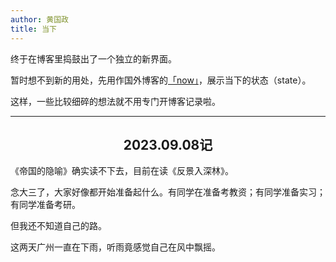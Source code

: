 ```yaml
---
author: 黄国政
title: 当下
---
```


<style>
h2 {
  text-align: center;
  font-weight: bold;
}
</style>

终于在博客里捣鼓出了一个独立的新界面。

暂时想不到新的用处，先用作国外博客的[「now」](https://nownownow.com/about)，展示当下的状态（state）。

这样，一些比较细碎的想法就不用专门开博客记录啦。

---

## 2023.09.08记

《帝国的隐喻》确实读不下去，目前在读《反景入深林》。

念大三了，大家好像都开始准备起什么。有同学在准备考教资；有同学准备实习；有同学准备考研。

但我还不知道自己的路。

这两天广州一直在下雨，听雨竟感觉自己在风中飘摇。

